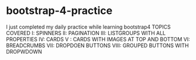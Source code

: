 # bootstrap-4-practice
I just completed my daily practice while learning bootstrap4
TOPICS COVERED
I:    SPINNERS
II:   PAGINATION
III:  LISTGROUPS WITH ALL PROPERTIES
IV:   CARDS
V :   CARDS WITH IMAGES AT TOP AND BOTTOM
VI:   BREADCRUMBS
VII:  DROPDOEN BUTTONS
VIII: GROUPED BUTTONS WITH DROPWDOWN

